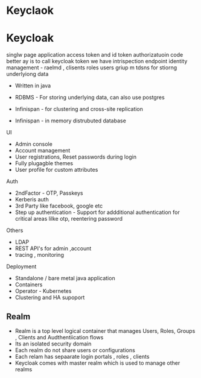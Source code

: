 Keyclaok
==========

# Keycloak

singlw page application access token and id token authorizatuoin code better ay is to call keycloak token we have intrispection endpoint 
identity management - raelmd , clisents roles users griup m tdsns for stiorng underlyiong data

- Written in java

- RDBMS - For storing underlying data, can also use postgres
- Infinispan - for clustering and cross-site replication
- Infinispan - in memory distrubuted database

UI
- Admin console
- Account management
- User registrations, Reset passwords during login
- Fully plugagble themes
- User profile for custom attributes

Auth
- 2ndFactor - OTP, Passkeys
- Kerberis auth
- 3rd Party like facebook, google etc
- Step up authentication - Support for addditional authentication for critical areas lilke otp, reentering password 

Others
- LDAP
- REST API's for admin ,account
- tracing , monitoring

Deployment
- Standalone / bare metal java application
- Containers 
- Operator - Kubernetes
- Clustering and HA supoport


## Realm

- Realm is a top level logical container that manages Users, Roles, Groups , Clients and Audthentiication flows
- Its an isolated security domain 
- Each realm do not share users or configurations
- Each relam has sepaarate login portals , roles , clients
- Keycloak comes with master realm which is used to manage other realms

